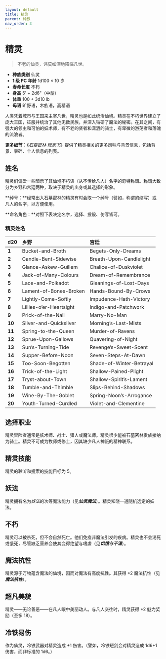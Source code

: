 ```yaml
---
layout: default
title: 精灵
parent: 种族
nav_order: 3
---
```


# 精灵

> 不老的仙灵，讳莫如深地降临凡世。

- **种族类别**	仙灵
- **1 级 PC 年龄**	1d100 × 10 岁
- **寿命长度**	不朽
- **身高**	5' + 2d6"（中型）
- **体重**	100 + 3d10 lb
- **母语**	旷野语，木族语，高精语

人类凭着城市与王国来主宰凡世，精灵也是如此统治仙境。精灵在不朽世界建立了庞大王国，征服并统治了其他无数民族，并深入钻研了魔法的秘密。在其之间，有强大的领主和可怕的妖术师，有不老的贤者和潇洒的骑士，有卑微的游荡者和落魄的流浪者。

**更多细节：**《*石墓密林·玩家书*》提供了精灵相关的更多风味与背景信息，包括背景、零碎、个人信息的列表。

## 姓名

精灵们偏爱一些暗示了其仙境不朽语（从不传给凡人）名字的奇特称谓。称谓大致分为乡野和宫廷两种，取决于精灵的出身或其选择的形象。

**绰号：**经常出入石墓密林的精灵有时会取一个绰号（譬如，称谓的缩写）或凡人的名字，以方便使用。

**命名角色：**对照下表决定名字，选择、投骰、仿写皆可。

### 精灵姓名

| **d20** | **乡野** | **宫廷** |
| :--- | :---------------------- | :----------------------- |
| **1** | Bucket-and-Broth | Begets-Only-Dreams |
| **2** | Candle-Bent-Sidewise | Breath-Upon-Candlelight |
| **3** | Glance-Askew-Guillem | Chalice-of-Duskviolet |
| **4** | Jack-of-Many-Colours | Dream-of-Remembrance |
| **5** | Lace-and-Polkadot | Gleanings-of-Lost-Days |
| **6** | Lament-of-Bones-Broken | Hands-Bound-By-Crows |
| **7** | Lightly-Come-Softly | Impudence-Hath-Victory |
| **8** | Lillies-o’er-Heartsight | Indigo-and-Patchwork |
| **9** | Prick-of-the-Nail | Marry-No-Man |
| **10** | Silver-and-Quicksilver | Morning’s-Last-Mists |
| **11** | Spring-to-the-Queen | Murder-of-Ravens |
| **12** | Sprue-Upon-Gallows | Quavering-of-Night |
| **13** | Sun’s-Turning-Tide | Revenge’s-Sweet-Scent |
| **14** | Supper-Before-Noon | Seven-Steps-At-Dawn |
| **15** | Too-Soon-Begotten | Shade-of-Winter-Betrayal |
| **16** | Trick-of-the-Light | Shallow-Pained-Plight |
| **17** | Tryst-about-Town | Shallow-Spirit’s-Lament |
| **18** | Tumble-and-Thimble | Slips-Behind-Shadows |
| **19** | Wine-By-The-Goblet | Spring-Noon’s-Arrogance |
| **20** | Youth-Turned-Curdled | Violet-and-Clementine |

## 选择职业

精灵冒险者通常是妖术师、战士、猎人或魔法师。精灵很少能被石墓密林贵族接纳为骑士。精灵不可成为牧师或修士，因其缺少凡人神祇的精神联系。

## 精灵技能

精灵的聆听和搜索的技能目标为 5。

## 妖法

精灵拥有名为*妖法*的次等魔法能力（见***仙灵魔法***）。精灵知晓一道随机选定的妖法。

## 不朽

精灵可以被杀死，但不会自然死亡。他们免疫非魔法引发的疾病。精灵也不会渴死或饿死，尽管缺乏营养会使其变得绝望与嗜虐（见***饥饿与干渴***）。

## 魔法抗性

精灵源于万物蕴含魔法的仙境，因而对魔法有高度抗性。其获得 +2 魔法抗性（见***魔法抗性***）。

## 超凡美貌

精灵——无论善恶——在凡人眼中美丽动人。与凡人交往时，精灵获得 +2 魅力奖励（至多 18）。

## 冷铁易伤

作为仙灵，冷铁武器对精灵造成 +1 伤害。（譬如，冷铁短剑会对精灵造成 1d6+1 伤害，而非标准的 1d6。）
